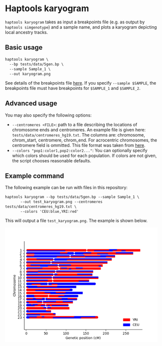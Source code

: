 # Haptools karyogram

`haptools karyogram` takes as input a breakpoints file (e.g. as output by `haptools simgenotype`) and a sample name, and plots a karyogram depicting local ancestry tracks.


## Basic usage

```
haptools karyogram \
  --bp tests/data/5gen.bp \
  --sample Sample_1 \
  --out karyogram.png
```

See details of the breakpoints file [here](simgenotypes.md). If you specify `--sample $SAMPLE`, the breakpoints file must have breakpoints for `$SAMPLE_1` and `$SAMPLE_2`.

## Advanced usage

You may also specify the following options:

* `--centromeres <FILE>`: path to a file describing the locations of chromosome ends and centromeres. An example file is given here: `tests/data/centromeres_hg19.txt`. The columns are: chromosome, chrom_start, centromere, chrom_end. For acrocentric chromosomes, the centromere field is ommitted. This file format was taken from [here](https://github.com/armartin/ancestry_pipeline).
* `--colors "pop1:color1,pop2:color2..."`: You can optionally specify which colors should be used for each population. If colors are not given, the script chooses reasonable defaults.

## Example command

The following example can be run with files in this repository:

```
haptools karyogram --bp tests/data/5gen.bp --sample Sample_1 \
       --out test_karyogram.png --centromeres tests/data/centromeres_hg19.txt \
       --colors 'CEU:blue,YRI:red'
```

This will output a file `test_karyogram.png`. The example is shown below.

![Example karyogram](../images/test_karyogram.png)